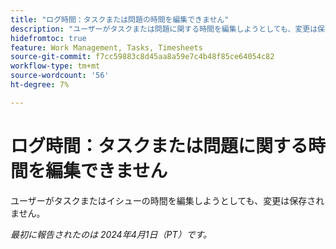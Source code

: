 ```yaml
---
title: "ログ時間：タスクまたは問題の時間を編集できません"
description: "ユーザーがタスクまたは問題に関する時間を編集しようとしても、変更は保存されません。"
hidefromtoc: true
feature: Work Management, Tasks, Timesheets
source-git-commit: f7cc59883c8d45aa8a59e7c4b48f85ce64054c82
workflow-type: tm+mt
source-wordcount: '56'
ht-degree: 7%

---
```



# ログ時間：タスクまたは問題に関する時間を編集できません

ユーザーがタスクまたはイシューの時間を編集しようとしても、変更は保存されません。

_最初に報告されたのは 2024年4月1日（PT）です。_
